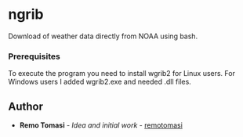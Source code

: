 # ngrib
Download of weather data directly from NOAA using bash.

### Prerequisites

To execute the program you need to install wgrib2 for Linux users.
For Windows users I added wgrib2.exe and needed .dll files.

## Author

* **Remo Tomasi** - *Idea and initial work* - [remotomasi](https://github.com/remotomasi)

